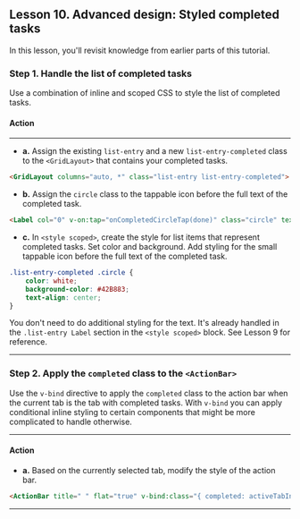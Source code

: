 ## Lesson 10. Advanced design: Styled completed tasks

In this lesson, you'll revisit knowledge from earlier parts of this tutorial.

### Step 1. Handle the list of completed tasks

Use a combination of inline and scoped CSS to style the list of completed tasks.

#### Action

<hr data-action="start" />

* **a.** Assign the existing `list-entry` and a new `list-entry-completed` class to the `<GridLayout>` that contains your completed tasks.

```HTML
<GridLayout columns="auto, *" class="list-entry list-entry-completed">
```

* **b.** Assign the `circle` class to the tappable icon before the full text of the completed task.

```HTML
<Label col="0" v-on:tap="onCompletedCircleTap(done)" class="circle" text="✓" />
```

* **c.** In `<style scoped>`, create the style for list items that represent completed tasks. Set color and background. Add styling for the small tappable icon before the full text of the completed task.

```CSS
.list-entry-completed .circle {
    color: white;
    background-color: #42B883;
    text-align: center;
}
``` 

You don't need to do additional styling for the text. It's already handled in the `.list-entry Label` section in the `<style scoped>` block. See Lesson 9 for reference.

<hr data-action="end" />

### Step 2. Apply the `completed` class to the `<ActionBar>` 

Use the `v-bind` directive to apply the `completed` class to the action bar when the current tab is the tab with completed tasks. With `v-bind` you can apply conditional inline styling to certain components that might be more complicated to handle otherwise.

<hr data-action="start" />

#### Action

* **a.** Based on the currently selected tab, modify the style of the action bar.

```HTML
<ActionBar title=" " flat="true" v-bind:class="{ completed: activeTabIndex == 1 }"></ActionBar>
```

<hr data-action="end" />